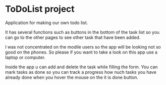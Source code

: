 # ToDoList project

Application for making our own todo list.

It has several functions such as buttons in the bottom of the task list so you can go to the other pages to see other task that have been added. 

I was not concentrated on the modile users so the app will be looking not so good on the phones. So please if you want to take a look on this app use a laptop or computer.

Inside the app u can add and delete the task while filling the form. You can mark tasks as done so you can track a progress how nuch tasks you have already done when you hover the mouse on the it is done button.